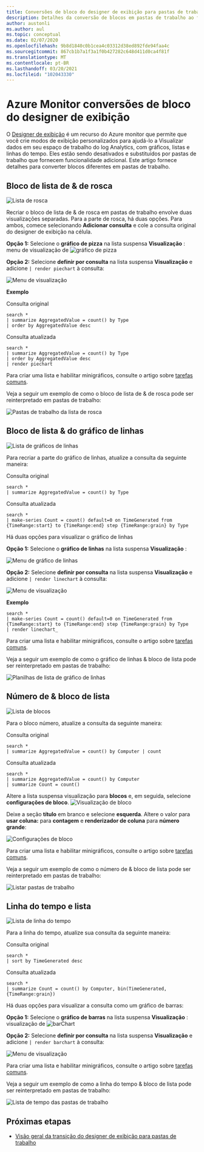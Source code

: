 ```yaml
---
title: Conversões de bloco do designer de exibição para pastas de trabalho Azure Monitor
description: Detalhes da conversão de blocos em pastas de trabalho ao fazer a transição de exibições no Azure Monitor.
author: austonli
ms.author: aul
ms.topic: conceptual
ms.date: 02/07/2020
ms.openlocfilehash: 9b8d1840c0b1cea4c03312d38ed892fde94faa4c
ms.sourcegitcommit: 867cb1b7a1f3a1f0b427282c648d411d0ca4f81f
ms.translationtype: MT
ms.contentlocale: pt-BR
ms.lasthandoff: 03/20/2021
ms.locfileid: "102043330"
---
```

# <a name="azure-monitor-view-designer-tile-conversions"></a>Azure Monitor conversões de bloco do designer de exibição
O [Designer de exibição](view-designer.md) é um recurso do Azure monitor que permite que você crie modos de exibição personalizados para ajudá-lo a Visualizar dados em seu espaço de trabalho do log Analytics, com gráficos, listas e linhas do tempo. Eles estão sendo desativados e substituídos por pastas de trabalho que fornecem funcionalidade adicional. Este artigo fornece detalhes para converter blocos diferentes em pastas de trabalho.

## <a name="donut--list-tile"></a>Bloco de lista de & de rosca

![Lista de rosca](media/view-designer-conversion-tiles/donut-list.png)

Recriar o bloco de lista de & de rosca em pastas de trabalho envolve duas visualizações separadas. Para a parte de rosca, há duas opções.
Para ambos, comece selecionando **Adicionar consulta** e cole a consulta original do designer de exibição na célula.

**Opção 1:** Selecione o **gráfico de pizza** na lista suspensa **Visualização** : menu de visualização de ![ gráfico de pizza](media/view-designer-conversion-tiles/pie-chart.png)

**Opção 2:** Selecione **definir por consulta** na lista suspensa **Visualização** e adicione `| render piechart` à consulta:

 ![Menu de visualização](media/view-designer-conversion-tiles/set-by-query.png)

**Exemplo**

Consulta original
```KQL
search * 
| summarize AggregatedValue = count() by Type 
| order by AggregatedValue desc
```

Consulta atualizada
```KQL
search * 
| summarize AggregatedValue = count() by Type 
| order by AggregatedValue desc 
| render piechart
```

Para criar uma lista e habilitar minigráficos, consulte o artigo sobre [tarefas comuns](view-designer-conversion-tasks.md).

Veja a seguir um exemplo de como o bloco de lista de & de rosca pode ser reinterpretado em pastas de trabalho:

![Pastas de trabalho da lista de rosca](media/view-designer-conversion-tiles/donut-workbooks.png)

## <a name="line-chart--list-tile"></a>Bloco de lista & do gráfico de linhas
![Lista de gráficos de linhas](media/view-designer-conversion-tiles/line-list.png) 

Para recriar a parte do gráfico de linhas, atualize a consulta da seguinte maneira:

Consulta original
```KQL
search * 
| summarize AggregatedValue = count() by Type
```

Consulta atualizada
```KQL
search * 
| make-series Count = count() default=0 on TimeGenerated from {TimeRange:start} to {TimeRange:end} step {TimeRange:grain} by Type
```

Há duas opções para visualizar o gráfico de linhas

**Opção 1:** Selecione o **gráfico de linhas** na lista suspensa **Visualização** :
 
 ![Menu de gráfico de linhas](media/view-designer-conversion-tiles/line-visualization.png)

**Opção 2:** Selecione **definir por consulta** na lista suspensa **Visualização** e adicione `| render linechart` à consulta:

 ![Menu de visualização](media/view-designer-conversion-tiles/set-by-query.png)

**Exemplo**

```KQL
search * 
| make-series Count = count() default=0 on TimeGenerated from {TimeRange:start} to {TimeRange:end} step {TimeRange:grain} by Type 
| render linechart_
```

Para criar uma lista e habilitar minigráficos, consulte o artigo sobre [tarefas comuns](view-designer-conversion-tasks.md).

Veja a seguir um exemplo de como o gráfico de linhas & bloco de lista pode ser reinterpretado em pastas de trabalho:

![Planilhas de lista de gráfico de linhas](media/view-designer-conversion-tiles/line-workbooks.png)

## <a name="number--list-tile"></a>Número de & bloco de lista

 ![Lista de blocos](media/view-designer-conversion-tiles/tile-list-example.png)

Para o bloco número, atualize a consulta da seguinte maneira:

Consulta original
```KQL
search * 
| summarize AggregatedValue = count() by Computer | count
```

Consulta atualizada
```KQL
search *
| summarize AggregatedValue = count() by Computer 
| summarize Count = count()
```

Altere a lista suspensa visualização para **blocos** e, em seguida, selecione **configurações de bloco**.
 ![Visualização de bloco](media/view-designer-conversion-tiles/tile-visualization.png)

Deixe a seção **título** em branco e selecione **esquerda**. Altere o valor para **usar coluna:** para **contagem** e **renderizador de coluna** para **número grande**:

![Configurações de bloco](media/view-designer-conversion-tiles/tile-settings.png)

 
Para criar uma lista e habilitar minigráficos, consulte o artigo sobre [tarefas comuns](view-designer-conversion-tasks.md).

Veja a seguir um exemplo de como o número de & bloco de lista pode ser reinterpretado em pastas de trabalho:

![Listar pastas de trabalho](media/view-designer-conversion-tiles/number-workbooks.png)

## <a name="timeline--list"></a>Linha do tempo e lista

 ![Lista de linha do tempo](media/view-designer-conversion-tiles/time-list.png)

Para a linha do tempo, atualize sua consulta da seguinte maneira:

Consulta original
```KQL
search * 
| sort by TimeGenerated desc
```

Consulta atualizada
```KQL
search * 
| summarize Count = count() by Computer, bin(TimeGenerated,{TimeRange:grain})
```

Há duas opções para visualizar a consulta como um gráfico de barras:

**Opção 1:** Selecione o **gráfico de barras** na lista suspensa **Visualização** : visualização de ![ barChart](media/view-designer-conversion-tiles/bar-visualization.png)
 
**Opção 2:** Selecione **definir por consulta** na lista suspensa **Visualização** e adicione `| render barchart` à consulta:

 ![Menu de visualização](media/view-designer-conversion-tiles/set-by-query.png)

 
Para criar uma lista e habilitar minigráficos, consulte o artigo sobre [tarefas comuns](view-designer-conversion-tasks.md).

Veja a seguir um exemplo de como a linha do tempo & bloco de lista pode ser reinterpretado em pastas de trabalho:

![Lista de tempo das pastas de trabalho](media/view-designer-conversion-tiles/time-workbooks.png)

## <a name="next-steps"></a>Próximas etapas

- [Visão geral da transição do designer de exibição para pastas de trabalho](view-designer-conversion-overview.md)
